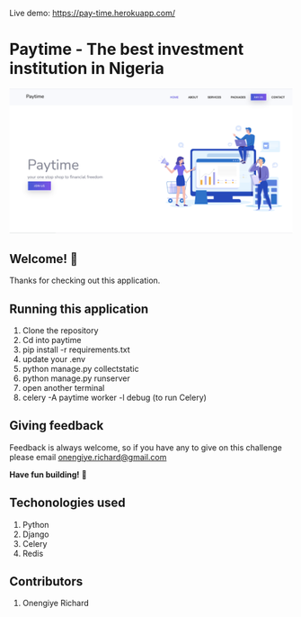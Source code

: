 Live demo:
https://pay-time.herokuapp.com/






# Paytime - The best investment institution in Nigeria

![Design preview for the Huddle landing page with alternating feature blocks coding challenge](./design/design.png)

## Welcome! 👋

Thanks for checking out this application.

## Running this application
1. Clone the repository
2. Cd into paytime
3. pip install -r requirements.txt
4. update your .env
5. python manage.py collectstatic
6. python manage.py runserver
7. open another terminal
8. celery -A paytime worker -l debug (to run Celery)


## Giving feedback

Feedback is always welcome, so if you have any to give on this challenge please email onengiye.richard@gmail.com



**Have fun building!** 🚀

## Techonologies used
1. Python
2. Django
3. Celery
4. Redis


## Contributors
1. Onengiye Richard

